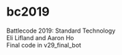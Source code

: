 # bc2019
Battlecode 2019: Standard Technology  
Eli Lifland and Aaron Ho  
Final code in v29_final_bot
